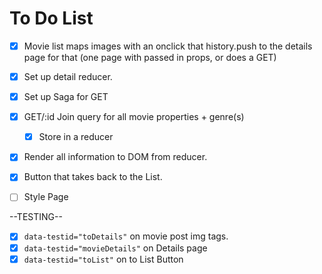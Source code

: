 # To Do List

- [x] Movie list maps images with an onclick that history.push to the details page for that (one page with passed in props, or does a GET)
- [x] Set up detail reducer.
- [x] Set up Saga for GET
- [x] GET/:id Join query for all movie properties + genre(s)
    - [x] Store in a reducer
- [x] Render all information to DOM from reducer.
- [x] Button that takes back to the List.
- [ ] Style Page



--TESTING--
- [x] `data-testid="toDetails"` on movie post img tags. 
- [x] `data-testid="movieDetails"` on Details page
- [x] `data-testid="toList"` on to List Button

